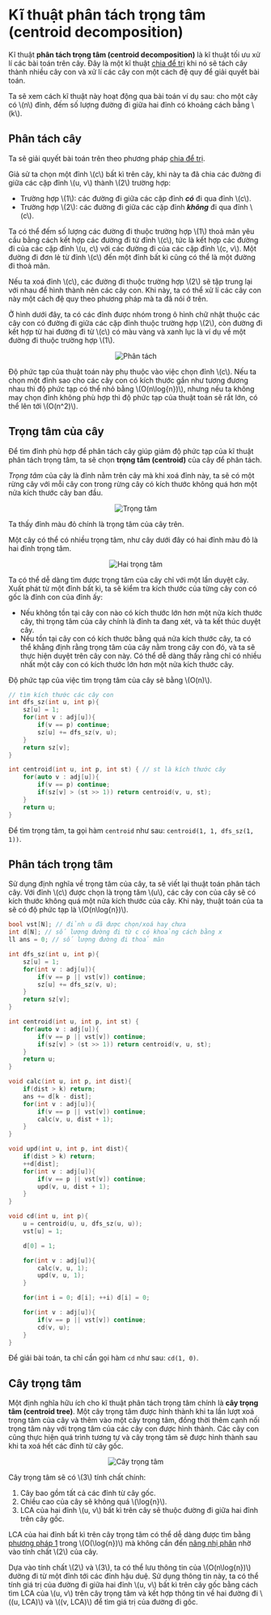 # Kĩ thuật phân tách trọng tâm (centroid decomposition)

Kĩ thuật **phân tách trọng tâm (centroid decomposition)** là kĩ thuật tối ưu xử lí các bài toán trên cây. Đây là một kĩ thuật [chia để trị](../paradigms/dnc.md) khi nó sẽ tách cây thành nhiều cây con và xử lí các cây con một cách đệ quy để giải quyết bài toán.

Ta sẽ xem cách kĩ thuật này hoạt động qua bài toán ví dụ sau: cho một cây có \\(n\\) đỉnh, đếm số lượng đường đi giữa hai đỉnh có khoảng cách bằng \\(k\\).

## Phân tách cây

Ta sẽ giải quyết bài toán trên theo phương pháp [chia để trị](../paradigms/dnc.md).

Giả sử ta chọn một đỉnh \\(c\\) bất kì trên cây, khi này ta đã chia các đường đi giữa các cặp đỉnh \\(u, v\\) thành \\(2\\) trường hợp:
- Trường hợp \\(1\\): các đường đi giữa các cặp đỉnh **_có_** đi qua đỉnh \\(c\\).
- Trường hợp \\(2\\): các đường đi giữa các cặp đỉnh **_không_** đi qua đỉnh \\(c\\).

Ta có thể đếm số lượng các đường đi thuộc trường hợp \\(1\\) thoả mãn yêu cầu bằng cách kết hợp các đường đi từ đỉnh \\(c\\), tức là kết hợp các đường đi của các cặp đỉnh \\(u, c\\) với các đường đi của các cặp đỉnh \\(c, v\\). Một đường đi đơn lẻ từ đỉnh \\(c\\) đến một đỉnh bất kì cũng có thể là một đường đi thoả mãn.

Nếu ta xoá đỉnh \\(c\\), các đường đi thuộc trường hợp \\(2\\) sẽ tập trung lại với nhau để hình thành nên các cây con. Khi này, ta có thể xử lí các cây con này một cách đệ quy theo phương pháp mà ta đã nói ở trên.

Ở hình dưới đây, ta có các đỉnh được nhóm trong ô hình chữ nhật thuộc các cây con có đường đi giữa các cặp đỉnh thuộc trường hợp \\(2\\), còn đường đi kết hợp từ hai đường đi từ \\(c\\) có màu vàng và xanh lục là ví dụ về một đường đi thuộc trường hợp \\(1\\).

<center>
<img src="../images/decomposition.png" alt="Phân tách"/>
</center>

Độ phức tạp của thuật toán này phụ thuộc vào việc chọn đỉnh \\(c\\). Nếu ta chọn một đỉnh sao cho các cây con có kích thước gần như tương đương nhau thì độ phức tạp có thể nhỏ bằng \\(O(n\log{n})\\), nhưng nếu ta không may chọn đỉnh không phù hợp thì độ phức tạp của thuật toán sẽ rất lớn, có thể lên tới \\(O(n^2)\\).

## Trọng tâm của cây 

Để tìm đỉnh phù hợp để phân tách cây giúp giảm độ phức tạp của kĩ thuật phân tách trọng tâm, ta sẽ chọn **trọng tâm (centroid)** của cây để phân tách.

*Trọng tâm* của cây là đỉnh nằm trên cây mà khi xoá đỉnh này, ta sẽ có một rừng cây với mỗi cây con trong rừng cây có kích thước không quá hơn một nửa kích thước cây ban đầu.

<center>
<img src="../images/centroid.png" alt="Trọng tâm"/>
</center>

Ta thấy đỉnh màu đỏ chính là trọng tâm của cây trên.

Một cây có thể có nhiều trọng tâm, như cây dưới đây có hai đỉnh màu đỏ là hai đỉnh trọng tâm.

<center>
<img src="../images/2_centroid.png" alt="Hai trọng tâm"/>
</center>

Ta có thể dễ dàng tìm được trọng tâm của cây chỉ với một lần duyệt cây. Xuất phát từ một đỉnh bất kì, ta sẽ kiểm tra kích thước của từng cây con có gốc là đỉnh con của đỉnh ấy: 
- Nếu không tồn tại cây con nào có kích thước lớn hơn một nửa kích thước cây, thì trọng tâm của cây chính là đỉnh ta đang xét, và ta kết thúc duyệt cây.
- Nếu tồn tại cây con có kích thước bằng quá nửa kích thước cây, ta có thể khẳng định rằng trọng tâm của cây nằm trong cây con đó, và ta sẽ thực hiện duyệt trên cây con này. Có thể dễ dàng thấy rằng chỉ có nhiều nhất một cây con có kích thước lớn hơn một nửa kích thước cây.

Độ phức tạp của việc tìm trọng tâm của cây sẽ bằng \\(O(n)\\).

```C++
// tìm kích thước các cây con 
int dfs_sz(int u, int p){
	sz[u] = 1;
	for(int v : adj[u]){
		if(v == p) continue;
		sz[u] += dfs_sz(v, u);
	}
	return sz[v];
}

int centroid(int u, int p, int st) { // st là kích thước cây
	for(auto v : adj[u]){
		if(v == p) continue;
		if(sz[v] > (st >> 1)) return centroid(v, u, st);
	}
	return u;
}
```

Để tìm trọng tâm, ta gọi hàm `centroid` như sau: `centroid(1, 1, dfs_sz(1, 1))`. 

## Phân tách trọng tâm

Sử dụng định nghĩa về trọng tâm của cây, ta sẽ viết lại thuật toán phân tách cây. Với đỉnh \\(c\\) được chọn là trọng tâm \\(u\\), các cây con của cây sẽ có kích thước không quá một nửa kích thước của cây. Khi này, thuật toán của ta sẽ có độ phức tạp là \\(O(n\log{n})\\).

```C++
bool vst[N]; // đỉnh u đã được chọn/xoá hay chưa
int d[N]; // số lượng đường đi từ c có khoảng cách bằng x
ll ans = 0; // số lượng đường đi thoả mãn

int dfs_sz(int u, int p){
	sz[u] = 1;
	for(int v : adj[u]){
		if(v == p || vst[v]) continue;
		sz[u] += dfs_sz(v, u);
	}
	return sz[v];
}

int centroid(int u, int p, int st) {
	for(auto v : adj[u]){
		if(v == p || vst[v]) continue;
		if(sz[v] > (st >> 1)) return centroid(v, u, st);
	}
	return u;
}

void calc(int u, int p, int dist){
	if(dist > k) return;
	ans += d[k - dist];
	for(int v : adj[u]){
		if(v == p || vst[v]) continue;
		calc(v, u, dist + 1);
	}
}

void upd(int u, int p, int dist){
	if(dist > k) return;
	++d[dist];
	for(int v : adj[u]){
		if(v == p || vst[v]) continue;
		upd(v, u, dist + 1);
	}
}

void cd(int u, int p){
	u = centroid(u, u, dfs_sz(u, u));
	vst[u] = 1;

	d[0] = 1;

	for(int v : adj[u]){
		calc(v, u, 1);
		upd(v, u, 1);
	}

	for(int i = 0; d[i]; ++i) d[i] = 0;

	for(int v : adj[u]){
		if(v == p || vst[v]) continue;
		cd(v, u);
	}
}
```

Để giải bài toán, ta chỉ cần gọi hàm `cd` như sau: `cd(1, 0)`.

## Cây trọng tâm

Một định nghĩa hữu ích cho kĩ thuật phân tách trọng tâm chính là **cây trọng tâm (centroid tree)**. Một cây trọng tâm được hình thành khi ta lần lượt xoá trọng tâm của cây và thêm vào một cây trọng tâm, đồng thời thêm cạnh nối trọng tâm này với trọng tâm của các cây con được hình thành. Các cây con cũng thực hiện quá trình tương tự và cây trọng tâm sẽ được hình thành sau khi ta xoá hết các đỉnh từ cây gốc.

<center>
<img src="../images/centroid_tree.png" alt="Cây trọng tâm"/>
</center>

Cây trọng tâm sẽ có \\(3\\) tính chất chính:

1. Cây bao gồm tất cả các đỉnh từ cây gốc.
1. Chiều cao của cây sẽ không quá \\(\log{n}\\).
1. LCA của hai đỉnh \\(u, v\\) bất kì trên cây sẽ thuộc đường đi giữa hai đỉnh trên cây gốc.

LCA của hai đỉnh bất kì trên cây trọng tâm có thể dễ dàng được tìm bằng [phương pháp 1](lca.md#phương-pháp-1) trong \\(O(\log{n})\\) mà không cần đến [nâng nhị phân](lca.md#nâng-nhị-phân) nhờ vào tính chất \\(2\\) của cây.

Dựa vào tính chất \\(2\\) và \\(3\\), ta có thể lưu thông tin của \\(O(n\log{n})\\) đường đi từ một đỉnh tới các đỉnh hậu duệ. Sử dụng thông tin này, ta có thể tính giá trị của đường đi giữa hai đỉnh \\(u, v\\) bất kì trên cây gốc bằng cách tìm LCA của \\(u, v\\) trên cây trọng tâm và kết hợp thông tin về hai đường đi \\((u, LCA)\\) và \\((v, LCA)\\) để tìm giá trị của đường đi gốc.